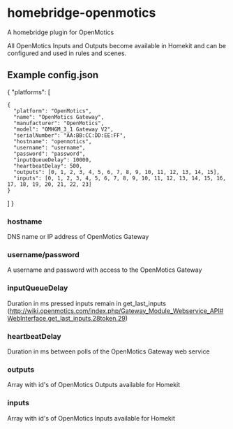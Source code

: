 # homebridge-openmotics
A homebridge plugin for OpenMotics

All OpenMotics Inputs and Outputs become available in Homekit and can be configured and used in rules and scenes.

## Example config.json
{
 "platforms": [

    {
      "platform": "OpenMotics",
      "name": "OpenMotics Gateway",
      "manufacturer": "OpenMotics",
      "model": "OMHGM_3_1 Gateway V2",
      "serialNumber": "AA:BB:CC:DD:EE:FF",
      "hostname": "openmotics",
      "username": "username",
      "password": "password",
      "inputQueueDelay": 10000,
      "heartbeatDelay": 500,
      "outputs": [0, 1, 2, 3, 4, 5, 6, 7, 8, 9, 10, 11, 12, 13, 14, 15],
      "inputs": [0, 1, 2, 3, 4, 5, 6, 7, 8, 9, 10, 11, 12, 13, 14, 15, 16, 17, 18, 19, 20, 21, 22, 23]
    }
  ]
}

### hostname
DNS name or IP address of OpenMotics Gateway

### username/password
A username and password with access to the OpenMotics Gateway

### inputQueueDelay
Duration in ms pressed inputs remain in get_last_inputs (http://wiki.openmotics.com/index.php/Gateway_Module_Webservice_API#WebInterface.get_last_inputs.28token.29)

### heartbeatDelay
Duration in ms between polls of the OpenMotics Gateway web service

### outputs
Array with id's of OpenMotics Outputs available for Homekit

### inputs
Array with id's of OpenMotics Inputs available for Homekit

